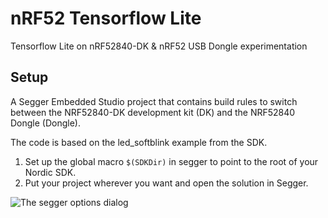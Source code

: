 # nRF52 Tensorflow Lite

Tensorflow Lite on nRF52840-DK & nRF52 USB Dongle experimentation

## Setup
A Segger Embedded Studio project that contains build rules to switch between the NRF52840-DK development kit (DK) and the  NRF52840 Dongle (Dongle).

The code is based on the led_softblink example from the SDK.

1. Set up the global macro `$(SDKDir)` in segger to point to the root of your Nordic SDK.
2. Put your project wherever you want and open the solution in Segger.

![The segger options dialog](https://i.imgur.com/M7c6d4s.png "Setting global macro")
